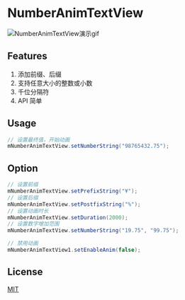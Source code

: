 # NumberAnimTextView

![NumberAnimTextView演示gif](https://github.com/Bakumon/NumberAnimTextView/raw/master/gif/GIF.gif)

## Features

1. 添加前缀、后缀
2. 支持任意大小的整数或小数
3. 千位分隔符
4. API 简单

## Usage

```java
// 设置最终值，开始动画
mNumberAnimTextView.setNumberString("98765432.75");
```

## Option

```java
// 设置前缀
mNumberAnimTextView.setPrefixString("¥");
// 设置后缀
mNumberAnimTextView.setPostfixString("%");
// 设置动画时长
mNumberAnimTextView.setDuration(2000);
// 设置数字增加范围
mNumberAnimTextView.setNumberString("19.75", "99.75");

// 禁用动画
mNumberAnimTextView1.setEnableAnim(false);
```

## License

[MIT](https://github.com/Bakumon/NumberAnimTextView/blob/master/LICENSE)
